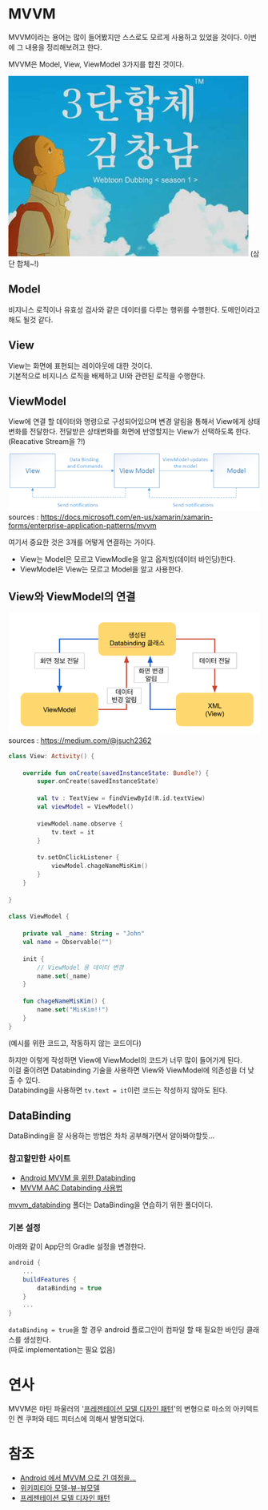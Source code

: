 
# MVVM
MVVM이라는 용어는 많이 들어봤지만 스스로도 모르게 사용하고 있었을 것이다.
이번에 그 내용을 정리해보려고 한다.

MVVM은 Model, View, ViewModel 3가지를 합친 것이다.   

![삼단합체](./삼단합체.jpg)
(삼단 합체~!)

## Model
비지니스 로직이나 유효성 검사와 같은 데이터를 다루는 행위를 수행한다.
도메인이라고 해도 될것 같다.

## View
View는 화면에 표현되는 레이아웃에 대한 것이다.  
기본적으로 비지니스 로직을 배제하고 UI와 관련된 로직을 수행한다.

## ViewModel
View에 연결 할 데이터와 명령으로 구성되어있으며 변경 알림을 통해서 View에게 상태 변화를 전달한다.
전달받은 상태변화를 화면에 반영할지는 View가 선택하도록 한다. 
(Reacative Stream을 ?!)

![ms_mvvm](./ms_mvvm.png)
sources : https://docs.microsoft.com/en-us/xamarin/xamarin-forms/enterprise-application-patterns/mvvm

여기서 중요한 것은 3개를 어떻게 연결하는 가이다.
* View는 Model은 모르고 ViewModle을 알고 옵저빙(데이터 바인딩)한다. 
* ViewModel은 View는 모르고 Model을 알고 사용한다.

## View와 ViewModel의 연결

![view_viewmodel](./view_viewmodel.png)
sources : https://medium.com/@jsuch2362

````kotlin
class View: Activity() {

    override fun onCreate(savedInstanceState: Bundle?) {
        super.onCreate(savedInstanceState)

        val tv : TextView = findViewById(R.id.textView)
        val viewModel = ViewModel()

        viewModel.name.observe {
            tv.text = it
        }

        tv.setOnClickListener {
            viewModel.chageNameMisKim()
        }
    }

}

class ViewModel {

    private val _name: String = "John"
    val name = Observable("")

    init {
        // ViewModel 용 데이터 변경
        name.set(_name)
    }

    fun chageNameMisKim() {
        name.set("MisKim!!")
    }
}
````
(예시를 위한 코드고, 작동하지 않는 코드이다)   

하지만 이렇게 작성하면 View에 ViewModel의 코드가 너무 많이 들어가게 된다.   
이걸 줄이려면 Databinding 기술을 사용하면 View와 ViewModel에 의존성을 더 낮출 수 있다.   
Databinding을 사용하면 `tv.text = it`이런 코드는 작성하지 않아도 된다.   

## DataBinding 
DataBinding을 잘 사용하는 방법은 차차 공부해가면서 알아봐야할듯...   

### 참고할만한 사이트 
* [Android MVVM 을 위한 Databinding](https://medium.com/@jsuch2362/android-mvvm-%EC%9D%84-%EC%9C%84%ED%95%9C-databinding-34cd9be44c63)
* [MVVM AAC Databinding 사용법](https://medium.com/@gus0000123/android-databinding-%EC%82%AC%EC%9A%A9%EB%B2%95-9a3480a3bfc7)

[mvvm_databinding](./mvvm_databinding) 폴더는 DataBinding을 연습하기 위한 폴더이다.

### 기본 설정
아래와 같이 App단의 Gradle 설정을 변경한다.
```gradle
android {
    ...
    buildFeatures {
        dataBinding = true
    }
    ...
}
```
`dataBinding = true`을 할 경우 android 플로그인이 컴파일 할 때 필요한 바인딩 클래스를 생성한다.   
(따로 implementation는 필요 없음)




# 연사
MVVM은 마틴 파울러의 '[프레젠테이션 모델 디자인 패턴](https://martinfowler.com/eaaDev/PresentationModel.html)'의 변형으로 마소의 아키텍트인 켄 쿠퍼와 테드 피터스에 의해서 발명되었다.


# 참조
* [Android 에서 MVVM 으로 긴 여정을…](https://medium.com/@jsuch2362/android-%EC%97%90%EC%84%9C-mvvm-%EC%9C%BC%EB%A1%9C-%EA%B8%B4-%EC%97%AC%EC%A0%95%EC%9D%84-82494151f312)
* [위키피티아 모델-뷰-뷰모델](https://ko.wikipedia.org/wiki/%EB%AA%A8%EB%8D%B8-%EB%B7%B0-%EB%B7%B0%EB%AA%A8%EB%8D%B8)
* [프레젠테이션 모델 디자인 패턴](https://martinfowler.com/eaaDev/PresentationModel.html)